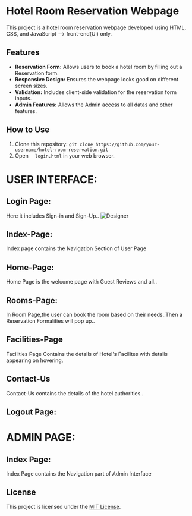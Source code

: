 # Hotel Room Reservation Webpage

This project is a hotel room reservation webpage developed using HTML, CSS, and JavaScript --> front-end(UI) only.

## Features

- **Reservation Form:** Allows users to book a hotel room by filling out a Reservation form.
- **Responsive Design:** Ensures the webpage looks good on different screen sizes.
- **Validation:** Includes client-side validation for the reservation form inputs.
- **Admin Features:** Allows the Admin access to all datas and other features. 

## How to Use

1. Clone this repository: `git clone https://github.com/your-username/hotel-room-reservation.git`
2. Open `  login.html` in your web browser.

# USER INTERFACE:
## Login Page:
Here it includes Sign-in and Sign-Up..
![Designer](https://github.com/user-attachments/assets/a84d3168-3754-4372-96d8-a2207a71fdb0)
## Index-Page:
Index page contains the Navigation Section of User Page


## Home-Page:
Home Page is the welcome page with Guest Reviews and all..


## Rooms-Page:
In Room Page,the user can book the room based on their needs..Then a Reservation Formalities will pop up..


## Facilities-Page
Facilities Page Contains the details of Hotel's Facilites with details appearing on hovering.


## Contact-Us
Contact-Us contains the details of the hotel authorities.. 

## Logout Page: 


# ADMIN PAGE:
## Index Page:
Index Page contains the Navigation part of Admin Interface

## License

This project is licensed under the [MIT License](LICENSE).
